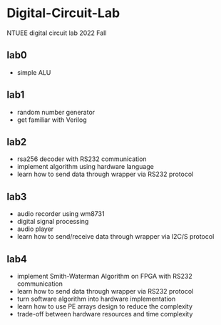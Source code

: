 # Digital-Circuit-Lab
NTUEE digital circuit lab 2022 Fall
## lab0
- simple ALU  

## lab1
- random number generator
- get familiar with Verilog

## lab2
- rsa256 decoder with RS232 communication
- implement algorithm using hardware language  
- learn how to send data through wrapper via RS232 protocol   

## lab3
- audio recorder using wm8731
- digital signal processing
- audio player
- learn how to send/receive data through wrapper via I2C/S protocol  

## lab4
- implement Smith-Waterman Algorithm on FPGA with RS232 communication
- learn how to send data through wrapper via RS232 protocol  
- turn software algorithm into hardware implementation  
- learn how to use PE arrays design to reduce the complexity
- trade-off between hardware resources and time complexity  
